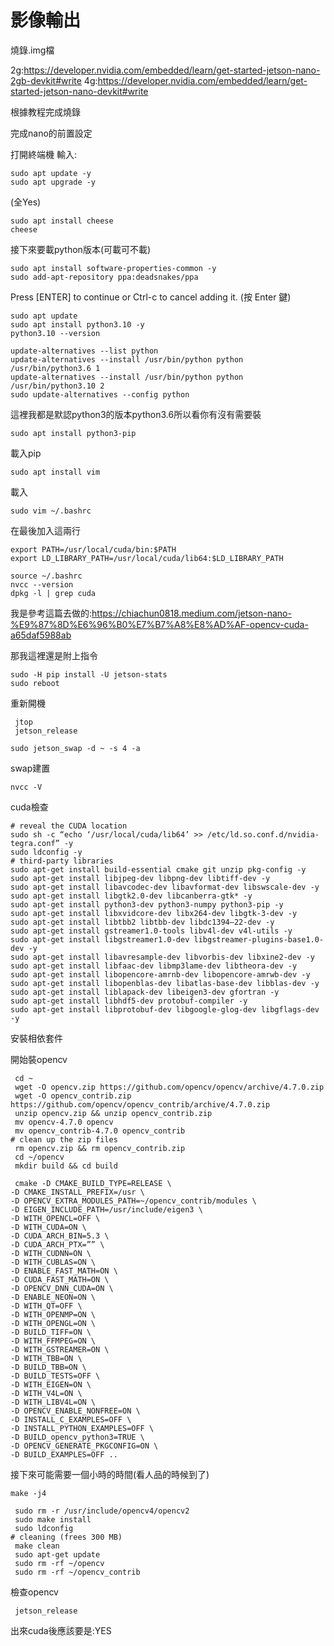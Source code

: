 # 影像輸出
 
 燒錄.img檔
 
2g:https://developer.nvidia.com/embedded/learn/get-started-jetson-nano-2gb-devkit#write
4g:https://developer.nvidia.com/embedded/learn/get-started-jetson-nano-devkit#write

根據教程完成燒錄

完成nano的前置設定

打開終端機
輸入:
```ccs
sudo apt update -y
sudo apt upgrade -y
```
(全Yes)
```ccs
sudo apt install cheese
cheese
```

接下來要載python版本(可載可不載)
```ccs
sudo apt install software-properties-common -y
sudo add-apt-repository ppa:deadsnakes/ppa
```

Press [ENTER] to continue or Ctrl-c to cancel adding it.  (按 Enter 鍵)

```ccs
sudo apt update
sudo apt install python3.10 -y
python3.10 --version
```

```ccs
update-alternatives --list python
update-alternatives --install /usr/bin/python python /usr/bin/python3.6 1
update-alternatives --install /usr/bin/python python /usr/bin/python3.10 2
sudo update-alternatives --config python
```
這裡我都是默認python3的版本python3.6所以看你有沒有需要裝

```ccs
sudo apt install python3-pip
```
載入pip
```ccs
sudo apt install vim
```
載入
```ccs
sudo vim ~/.bashrc
```
在最後加入這兩行

```ccs
export PATH=/usr/local/cuda/bin:$PATH
export LD_LIBRARY_PATH=/usr/local/cuda/lib64:$LD_LIBRARY_PATH
```
```ccs
source ~/.bashrc
nvcc --version
dpkg -l | grep cuda
```

我是參考這篇去做的:https://chiachun0818.medium.com/jetson-nano-%E9%87%8D%E6%96%B0%E7%B7%A8%E8%AD%AF-opencv-cuda-a65daf5988ab

那我這裡還是附上指令
```ccs
sudo -H pip install -U jetson-stats
sudo reboot
```
重新開機

```ccs
 jtop
 jetson_release
 ```
 
 ```ccs
 sudo jetson_swap -d ~ -s 4 -a
 ```
 swap建置
 
 ```ccs
 nvcc -V 
 ```
 cuda檢查
 
 ```ccs
 # reveal the CUDA location
sudo sh -c “echo ‘/usr/local/cuda/lib64’ >> /etc/ld.so.conf.d/nvidia-tegra.conf” -y
 sudo ldconfig -y
# third-party libraries
 sudo apt-get install build-essential cmake git unzip pkg-config -y
 sudo apt-get install libjpeg-dev libpng-dev libtiff-dev -y
 sudo apt-get install libavcodec-dev libavformat-dev libswscale-dev -y
 sudo apt-get install libgtk2.0-dev libcanberra-gtk* -y
 sudo apt-get install python3-dev python3-numpy python3-pip -y
 sudo apt-get install libxvidcore-dev libx264-dev libgtk-3-dev -y
 sudo apt-get install libtbb2 libtbb-dev libdc1394–22-dev -y
 sudo apt-get install gstreamer1.0-tools libv4l-dev v4l-utils -y
 sudo apt-get install libgstreamer1.0-dev libgstreamer-plugins-base1.0-dev -y
 sudo apt-get install libavresample-dev libvorbis-dev libxine2-dev -y
 sudo apt-get install libfaac-dev libmp3lame-dev libtheora-dev -y
 sudo apt-get install libopencore-amrnb-dev libopencore-amrwb-dev -y
 sudo apt-get install libopenblas-dev libatlas-base-dev libblas-dev -y
 sudo apt-get install liblapack-dev libeigen3-dev gfortran -y
 sudo apt-get install libhdf5-dev protobuf-compiler -y
 sudo apt-get install libprotobuf-dev libgoogle-glog-dev libgflags-dev -y
```

安裝相依套件

開始裝opencv

```ccs
 cd ~
 wget -O opencv.zip https://github.com/opencv/opencv/archive/4.7.0.zip
 wget -O opencv_contrib.zip https://github.com/opencv/opencv_contrib/archive/4.7.0.zip
 unzip opencv.zip && unzip opencv_contrib.zip
 mv opencv-4.7.0 opencv
 mv opencv_contrib-4.7.0 opencv_contrib
# clean up the zip files
 rm opencv.zip && rm opencv_contrib.zip
 cd ~/opencv
 mkdir build && cd build
```

```ccs
 cmake -D CMAKE_BUILD_TYPE=RELEASE \
-D CMAKE_INSTALL_PREFIX=/usr \
-D OPENCV_EXTRA_MODULES_PATH=~/opencv_contrib/modules \
-D EIGEN_INCLUDE_PATH=/usr/include/eigen3 \
-D WITH_OPENCL=OFF \
-D WITH_CUDA=ON \
-D CUDA_ARCH_BIN=5.3 \
-D CUDA_ARCH_PTX=”” \
-D WITH_CUDNN=ON \
-D WITH_CUBLAS=ON \
-D ENABLE_FAST_MATH=ON \
-D CUDA_FAST_MATH=ON \
-D OPENCV_DNN_CUDA=ON \
-D ENABLE_NEON=ON \
-D WITH_QT=OFF \
-D WITH_OPENMP=ON \
-D WITH_OPENGL=ON \
-D BUILD_TIFF=ON \
-D WITH_FFMPEG=ON \
-D WITH_GSTREAMER=ON \
-D WITH_TBB=ON \
-D BUILD_TBB=ON \
-D BUILD_TESTS=OFF \
-D WITH_EIGEN=ON \
-D WITH_V4L=ON \
-D WITH_LIBV4L=ON \
-D OPENCV_ENABLE_NONFREE=ON \
-D INSTALL_C_EXAMPLES=OFF \
-D INSTALL_PYTHON_EXAMPLES=OFF \
-D BUILD_opencv_python3=TRUE \
-D OPENCV_GENERATE_PKGCONFIG=ON \
-D BUILD_EXAMPLES=OFF ..
```

接下來可能需要一個小時的時間(看人品的時候到了)

```ccs
make -j4
```

```ccs
 sudo rm -r /usr/include/opencv4/opencv2
 sudo make install
 sudo ldconfig
# cleaning (frees 300 MB)
 make clean
 sudo apt-get update
 sudo rm -rf ~/opencv
 sudo rm -rf ~/opencv_contrib
```

檢查opencv

```ccs
 jetson_release
```
出來cuda後應該要是:YES


